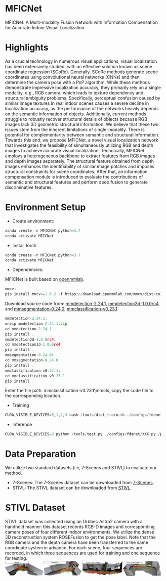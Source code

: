# MFICNet

MFICNet: A Multi-modality Fusion Network with Information Compensation for Accurate Indoor Visual Localization
# Highlights

As a crucial technology in numerous visual applications, visual localization has been extensively studied, with an effective solution known as scene coordinate regression (SCoRe). Generally, SCoRe methods generate scene coordinates using convolutional neural networks (CNNs) and then determine the camera pose with a PnP algorithm. While these methods demonstrate impressive localization accuracy, they primarily rely on a single modality, e.g., RGB camera, which leads to texture dependency and structural ambiguity problems. Specifically, perceptual confusion caused by similar image textures in real indoor scenes causes a severe decline in localization accuracy, as the performance of the networks heavily depends on the semantic information of objects. Additionally, current methods struggle to robustly recover structural details of objects because RGB images lack 3D geometric structural information. We believe that these two issues stem from the inherent limitations of single-modality. There is potential for complementarity between semantic and structural information. Towards this end, we propose MFICNet, a novel visual localization network that investigates the feasibility of simultaneously utilizing RGB and depth images to achieve accurate visual localization. Technically, MFICNet employs a heterogeneous backbone to extract features from RGB images and depth images separately. The structural feature obtained from depth images enhances the identifiability of similar image patches and imposes structural constraints for scene coordinates. After that, an information compensation module is introduced to evaluate the contributions of semantic and structural features and perform deep fusion to generate discriminative features.

# Environment Setup

* Create environment:
  
```python
conda create -n MFICNet python=3.7
conda activate MFICNet
```

* Install torch:
  
```python
conda create -n MFICNet python=3.7
conda activate MFICNet
```

* Dependencies:
  
MFICNet is built based on [openmmlab](https://github.com/open-mmlab).
```python
mmcv:
pip install mmcv==1.6.2 -f https://download.openmmlab.com/mmcv/dist/cu113/torch1.10/index.html
```
Download source code from: [mmdetection-2.24.1](https://github.com/open-mmlab/mmdetection), [mmdetection3d-1.0.0rc4](https://github.com/open-mmlab/mmdetection3d), and [mmsegmentation-0.24.0](https://github.com/open-mmlab/mmsegmentation), [mmclassification-v0.23.1](https://github.com/open-mmlab?q=&type=all&language=&sort=).
```python
mmdetection-2.24.1:
unzip mmdetection-2.24.1.zip
cd mmdetection-2.24.1
pip install .
mmdetection3d-1.0.0rc4:
cd mmdetection3d-1.0.0rc4
pip install .
mmsegmentation-0.24.0:
cd mmsegmentation-0.24.0
pip install .
mmclassification-v0.23.1:
cd mmclassification-v0.23.1
pip install .
```

Enter the file path: mmclassification-v0.23.1\mmcls, copy the code file to the corresponding location.

* Training
  
```python
CUDA_VISIBLE_DEVICES=0,1,2,3 bash /tools/dist_train.sh ./configs/fdanet/SERVER.py 4 --work-dir path/to/save/weights/
```
* Inference
  
```python
CUDA_VISIBLE_DEVICES=0 python /tools/test.py ./configs/fdanet/XXX.py /path/to/checkpoints/ --metrics accuracy
```

# Data Preparation
We utilize two standard datasets (i.e, 7-Scenes and STIVL) to evaluate our method.
* 7-Scenes: The 7-Scenes dataset can be downloaded from [7-Scenes](https://www.microsoft.com/en-us/research/project/rgb-d-dataset-7-scenes/).
* STIVL: The STIVL dataset can be downloaded from [STIVL](https://drive.google.com/drive/folders/1dT8gxLmqWeMtdMkLEv1GGUsEI4xmeyDl?usp=sharing).
# STIVL Dataset
STIVL dataset was collected using an Orbbec Astra2 camera with a handhold manner. this dataset records RGB-D images and corresponding camera poses of four different indoor environments. We utilize the dense 3D reconstruction system ROSEFusion to get the pose label. Note that the RGB camera and the depth camera have been transferred to the same coordinate system in advance. 
For each scene, four sequences are recorded, in which three sequences are used for training and one sequence for testing.
![image](https://github.com/fazhdo/STIVL-Dataset/blob/main/%E5%9B%BE%E7%89%871.png)
